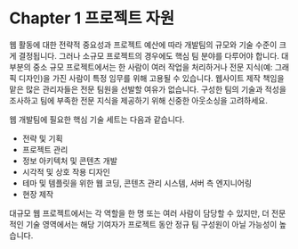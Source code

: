 # Chapter 1 프로젝트 자원

웹 활동에 대한 전략적 중요성과 프로젝트 예산에 따라 개발팀의 규모와 기술 수준이 크게 결정됩니다. 그러나 소규모 프로젝트의 경우에도 핵심 팀 분야를 다루어야 합니다. 대부분의 중소 규모 프로젝트에서는 한 사람이 여러 작업을 처리하거나 전문 지식(예: 그래픽 디자인)을 가진 사람이 특정 임무를 위해 고용될 수 있습니다. 웹사이트 제작 책임을 맡은 많은 관리자들은 전문 팀원을 선발할 여유가 없습니다. 구성한 팀의 기술과 적성을 조사하고 팀에 부족한 전문 지식을 제공하기 위해 신중한 아웃소싱을 고려하세요.

웹 개발팀에 필요한 핵심 기술 세트는 다음과 같습니다.

- 전략 및 기획
- 프로젝트 관리
- 정보 아키텍처 및 콘텐츠 개발
- 시각적 및 상호 작용 디자인
- 테마 및 템플릿을 위한 웹 코딩, 콘텐츠 관리 시스템, 서버 측 엔지니어링
- 현장 제작

대규모 웹 프로젝트에서는 각 역할을 한 명 또는 여러 사람이 담당할 수 있지만, 더 전문적인 기술 영역에서는 해당 기여자가 프로젝트 동안 정규 팀 구성원이 아닐 가능성이 높습니다.
